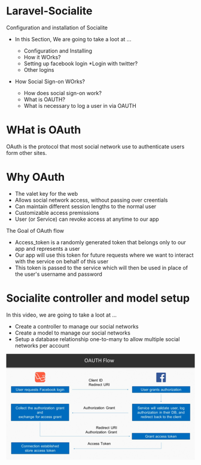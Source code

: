 # Laravel-Socialite
Configuration and installation of Socialite

* In this Section, We are going to take a loot at ...
	* Configuration and Installing
	* How it WOrks?
	* Setting up facebook login
	*Login with twitter?
	* Other logins


* How Social Sign-on WOrks?
	* How does social sign-on work?
	* What is OAUTH?
	* What is necessary to log a user in via OAUTH

# WHat is OAuth
OAuth is the protocol that most social network use to authenticate users form other sites.

# Why OAuth
* The valet key for the web
* Allows social network access, without passing over creentials
* Can maintain different session lengths to the normal user
* Customizable access premissions
* User (or Service) can revoke access at anytime to our app

The Goal of OAuth flow
* Access_token is a randomly generated token that belongs only to our app and represents a user
* Our app will use this token for future requests where we want to interact with the service on behalf of this user
* This token is passed to the service which will then be used in place of the user's username and password

# Socialite controller and model setup
In this video, we are going to take a loot at ...
* Create a controller to manage our social networks
* Create a model to manage our social networks
* Setup a database relationship one-to-many to allow multiple social networks per account


![Image of Yaktocat](oauth.png)